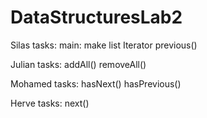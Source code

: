 # DataStructuresLab2

Silas tasks:
main:
make list Iterator
previous() 

Julian tasks:
addAll()
removeAll()

Mohamed tasks:
hasNext()
hasPrevious()

Herve tasks:
next()






